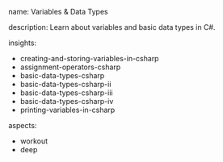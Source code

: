 name: Variables & Data Types

description: Learn about variables and basic data types in C#.

insights:
  - creating-and-storing-variables-in-csharp
  - assignment-operators-csharp
  - basic-data-types-csharp
  - basic-data-types-csharp-ii
  - basic-data-types-csharp-iii
  - basic-data-types-csharp-iv
  - printing-variables-in-csharp

aspects:
  - workout
  - deep